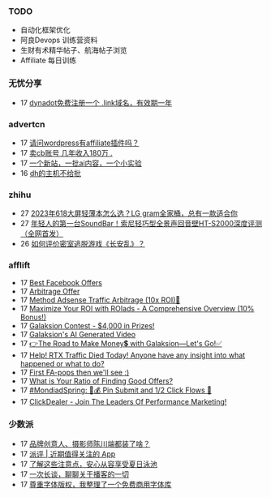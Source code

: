 ### TODO
-  自动化框架优化
-  阿良Devops 训练营资料
-  生财有术精华帖子、航海帖子浏览
-  Affiliate 每日训练

### 无忧分享
<!-- ruyo:START -->
-  17 [dynadot免费注册一个 .link域名，有效期一年](https://51.ruyo.net/18432.html)<!-- ruyo:END -->

### advertcn
<!-- advertcn:START -->
-  17 [请问wordpress有affiliate插件吗？](https://www.advertcn.com/forum.php?mod=viewthread&tid=111236)
-  17 [卖cb账号 几年收入180万 .](https://www.advertcn.com/forum.php?mod=viewthread&tid=111234)
-  17 [一个新站，一批ai内容，一个小实验](https://www.advertcn.com/forum.php?mod=viewthread&tid=111229)
-  16 [dh的主机不给批](https://www.advertcn.com/forum.php?mod=viewthread&tid=111225)<!-- advertcn:END -->

### zhihu
<!-- zhihu:START -->
-  27 [2023年618大屏轻薄本怎么选？LG gram全家桶，总有一款适合你](http://zhuanlan.zhihu.com/p/632641888?utm_campaign=rss&utm_medium=rss&utm_source=rss&utm_content=title)
-  27 [年轻人的第一台SoundBar！索尼轻巧型全景声回音壁HT-S2000深度评测（全网首发）](http://zhuanlan.zhihu.com/p/630990296?utm_campaign=rss&utm_medium=rss&utm_source=rss&utm_content=title)
-  26 [如何评价密室逃脱游戏《长安乱》？](http://www.zhihu.com/question/563950552/answer/3045961312?utm_campaign=rss&utm_medium=rss&utm_source=rss&utm_content=title)<!-- zhihu:END -->

### afflift
<!-- afflift:START -->
-  17 [Best Facebook Offers](https://afflift.com/f/threads/best-facebook-offers.11304/)
-  17 [Arbitrage Offer](https://afflift.com/f/threads/arbitrage-offer.11296/)
-  17 [Method Adsense Traffic Arbitrage &lpar;10x ROI&rpar;🚀](https://afflift.com/f/threads/method-adsense-traffic-arbitrage-10x-roi-%F0%9F%9A%80.11268/)
-  17 [Maximize Your ROI with ROIads - A Comprehensive Overview &lpar;10% Bonus!&rpar;](https://afflift.com/f/threads/maximize-your-roi-with-roiads-a-comprehensive-overview-10-bonus.11259/)
-  17 [Galaksion Contest - $4,000 in Prizes!](https://afflift.com/f/threads/galaksion-contest-4-000-in-prizes.11219/)
-  17 [Galaksion&#39;s AI Generated Video](https://afflift.com/f/threads/galaksions-ai-generated-video.11274/)
-  17 [👉The Road to Make Money💲 with Galaksion—Let&#39;s Go!✅](https://afflift.com/f/threads/%F0%9F%91%89the-road-to-make-money%F0%9F%92%B2-with-galaksion%E2%80%94lets-go-%E2%9C%85.11303/)
-  17 [Help! RTX Traffic Died Today! Anyone have any insight into what happened or what to do?](https://afflift.com/f/threads/help-rtx-traffic-died-today-anyone-have-any-insight-into-what-happened-or-what-to-do.10847/)
-  17 [First FA-pops then we&#39;ll see :&rpar;](https://afflift.com/f/threads/first-fa-pops-then-well-see.11121/)
-  17 [What is Your Ratio of Finding Good Offers?](https://afflift.com/f/threads/what-is-your-ratio-of-finding-good-offers.11277/)
-  17 [#MondiadSpring: 💸💰 Pin Submit and 1/2 Click Flows 🚀](https://afflift.com/f/threads/mondiadspring-%F0%9F%92%B8%F0%9F%92%B0-pin-submit-and-1-2-click-flows-%F0%9F%9A%80.10455/)
-  17 [ClickDealer - Join The Leaders Of Performance Marketing!](https://afflift.com/f/threads/clickdealer-join-the-leaders-of-performance-marketing.2440/)<!-- afflift:END -->

### 少数派
<!-- sspai:START -->
-  17 [品牌创意人、摄影师陈川端都装了啥？](https://sspai.com/prime/story/zhuanglesha-230717)
-  17 [派评 | 近期值得关注的 App](https://sspai.com/post/81231)
-  17 [了解这些注意点，安心从容享受夏日泳池](https://sspai.com/post/80954)
-  17 [一次长谈，聊聊关于播客的一切](https://sspai.com/post/81072)
-  17 [尊重字体版权，我整理了一个免费商用字体库](https://sspai.com/post/80926)<!-- sspai:END -->
